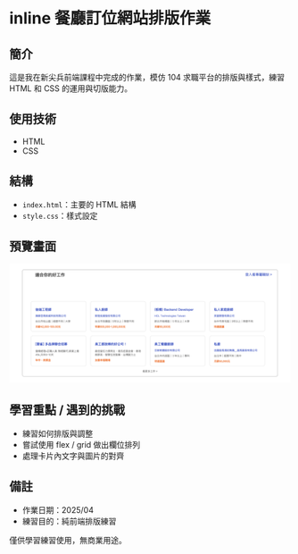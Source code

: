 # inline 餐廳訂位網站排版作業

## 簡介

這是我在新尖兵前端課程中完成的作業，模仿 104 求職平台的排版與樣式，練習 HTML 和 CSS 的運用與切版能力。

## 使用技術

- HTML
- CSS

## 結構

- `index.html`：主要的 HTML 結構
- `style.css`：樣式設定

## 預覽畫面

![畫面預覽](./openingcard.png)

## 學習重點 / 遇到的挑戰

- 練習如何排版與調整
- 嘗試使用 flex / grid 做出欄位排列
- 處理卡片內文字與圖片的對齊

## 備註

- 作業日期：2025/04
- 練習目的：純前端排版練習

僅供學習練習使用，無商業用途。
